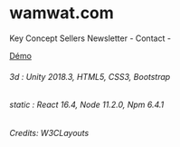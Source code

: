 # wamwat.com
Key Concept Sellers 
Newsletter - Contact - 

[Démo](https://julien-conan.github.io/wamwat.com/)

###### 3d : Unity 2018.3, HTML5, CSS3, Bootstrap
###### static : React 16.4, Node 11.2.0, Npm 6.4.1
###### Credits: W3CLayouts
